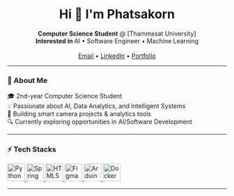 <h1 align="center">Hi 👋 I'm Phatsakorn</h1>

<p align="center">
<b>Computer Science Student</b> @ [Thammasat University]  
<br>
<b>Interested in </b>AI • Software Engineer • Machine Learning
<br><br>
<a href="mailto:phaskorn139@gmail.com">Email</a> • 
<a href="https://www.linkedin.com/in/YOUR-LINKEDIN/">LinkedIn</a> • 
<a href="https://YOUR-PORTFOLIO.com">Portfolio</a>
</p>

---
### 🧠 About Me
<div align="left">

🎓 2nd-year Computer Science Student  
💡 Passionate about AI, Data Analytics, and Intelligent Systems  
🧩 Building smart camera projects & analytics tools  
🔍 Currently exploring opportunities in AI/Software Development  
</div>

---

### ⚡ Tech Stacks
<p align="left">
<a href="https://www.python.org/" target="_blank" rel="noreferrer">
  <img src="https://raw.githubusercontent.com/danielcranney/readme-generator/main/public/icons/skills/python-colored.svg" width="40" height="40" alt="Python"/>
</a>
<a href="https://spring.io/" target="_blank" rel="noreferrer">
  <img src="https://raw.githubusercontent.com/danielcranney/readme-generator/main/public/icons/skills/spring-boot-colored.svg" width="40" height="40" alt="Spring Boot"/>
</a>
<a href="https://developer.mozilla.org/en-US/docs/Glossary/HTML5" target="_blank" rel="noreferrer">
  <img src="https://raw.githubusercontent.com/danielcranney/readme-generator/main/public/icons/skills/html5-colored.svg" width="40" height="40" alt="HTML5"/>
</a>
<a href="https://www.figma.com/" target="_blank" rel="noreferrer">
  <img src="https://raw.githubusercontent.com/danielcranney/readme-generator/main/public/icons/skills/figma-colored.svg" width="40" height="40" alt="Figma"/>
</a>
<a href="https://store.arduino.cc/" target="_blank" rel="noreferrer">
  <img src="https://raw.githubusercontent.com/danielcranney/readme-generator/main/public/icons/skills/arduino-colored.svg" width="40" height="40" alt="Arduino"/>
</a>
<a href="https://www.docker.com/" target="_blank" rel="noreferrer">
  <img src="https://raw.githubusercontent.com/danielcranney/readme-generator/main/public/icons/skills/docker-colored.svg" width="40" height="40" alt="Docker"/>
</a>
</p>

---
